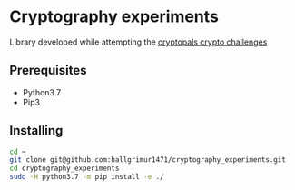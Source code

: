 # Cryptography experiments

Library developed while attempting the [cryptopals crypto challenges](http://cryptopals.com)

## Prerequisites

* Python3.7
* Pip3

## Installing

```bash
cd ~
git clone git@github.com:hallgrimur1471/cryptography_experiments.git
cd cryptography_experiments
sudo -H python3.7 -m pip install -e ./
```
